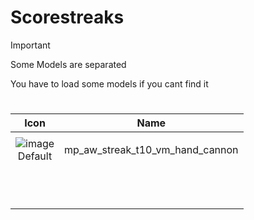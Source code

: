# Scorestreaks

> [!IMPORTANT]
> Some Models are separated 
>
> You have to load some models if you cant find it 
>



# 

| Icon | Name |
| :--: | :--: | 
| | | | | 
![image](https://github.com/user-attachments/assets/969dffc2-361e-42b8-b641-0d52abc47416)<br> Default| mp_aw_streak_t10_vm_hand_cannon  | 
| | | | |
<br> |  | 
| | | | | 
<br> |  | 
| | | | | 










